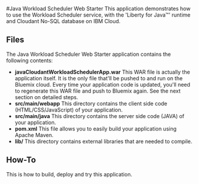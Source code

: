 #Java Workload Scheduler Web Starter
This application demonstrates how to use the Workload Scheduler service, with the 'Liberty for Java™' runtime and Cloudant No-SQL database on IBM Cloud.

## Files
The Java Workload Scheduler Web Starter application contains the following contents:
- **javaCloudantWorkloadSchedulerApp.war**
    This WAR file is actually the application itself. It is the only file that'll be pushed to and run on the Bluemix cloud. Every time your application code is updated, you'll need to regenerate this WAR file and push to Bluemix again. See the next section on detailed steps.
- **src/main/webapp**
    This directory contains the client side code (HTML/CSS/JavaScript) of your application.
- **src/main/java**
    This directory contains the server side code (JAVA) of your application.
- **pom.xml**
    This file allows you to easily build your application using Apache Maven.
- **lib/**
    This directory contains external libraries that are needed to compile. 
    
## How-To
This is how to build, deploy and try this application.